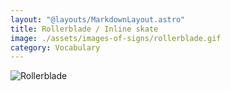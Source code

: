 ```yaml
---
layout: "@layouts/MarkdownLayout.astro"
title: Rollerblade / Inline skate
image: ./assets/images-of-signs/rollerblade.gif
category: Vocabulary
---
```


![Rollerblade](@signs/rollerblade.gif)
